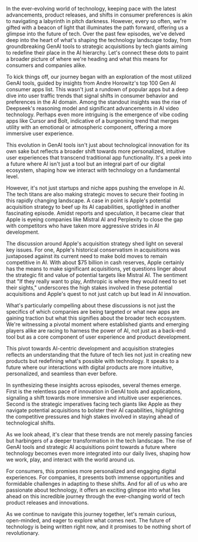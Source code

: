 In the ever-evolving world of technology, keeping pace with the latest advancements, product releases, and shifts in consumer preferences is akin to navigating a labyrinth in pitch darkness. However, every so often, we're gifted with a beacon of light that illuminates the path forward, offering us a glimpse into the future of tech. Over the past few episodes, we've delved deep into the heart of what's shaping the technology landscape today, from groundbreaking GenAI tools to strategic acquisitions by tech giants aiming to redefine their place in the AI hierarchy. Let's connect these dots to paint a broader picture of where we're heading and what this means for consumers and companies alike.

To kick things off, our journey began with an exploration of the most utilized GenAI tools, guided by insights from Andre Horowitz's top 100 Gen AI consumer apps list. This wasn't just a rundown of popular apps but a deep dive into user traffic trends that signal shifts in consumer behavior and preferences in the AI domain. Among the standout insights was the rise of Deepseek's reasoning model and significant advancements in AI video technology. Perhaps even more intriguing is the emergence of vibe coding apps like Cursor and Bolt, indicative of a burgeoning trend that merges utility with an emotional or atmospheric component, offering a more immersive user experience.

This evolution in GenAI tools isn't just about technological innovation for its own sake but reflects a broader shift towards more personalized, intuitive user experiences that transcend traditional app functionality. It's a peek into a future where AI isn't just a tool but an integral part of our digital ecosystem, shaping how we interact with technology on a fundamental level.

However, it's not just startups and niche apps pushing the envelope in AI. The tech titans are also making strategic moves to secure their footing in this rapidly changing landscape. A case in point is Apple's potential acquisition strategy to beef up its AI capabilities, spotlighted in another fascinating episode. Amidst reports and speculation, it became clear that Apple is eyeing companies like Mistral AI and Perplexity to close the gap with competitors who have taken more aggressive strides in AI development.

The discussion around Apple's acquisition strategy shed light on several key issues. For one, Apple's historical conservatism in acquisitions was juxtaposed against its current need to make bold moves to remain competitive in AI. With about $75 billion in cash reserves, Apple certainly has the means to make significant acquisitions, yet questions linger about the strategic fit and value of potential targets like Mistral AI. The sentiment that "If they really want to play, Anthropic is where they would need to set their sights," underscores the high stakes involved in these potential acquisitions and Apple's quest to not just catch up but lead in AI innovation.

What's particularly compelling about these discussions is not just the specifics of which companies are being targeted or what new apps are gaining traction but what this signifies about the broader tech ecosystem. We're witnessing a pivotal moment where established giants and emerging players alike are racing to harness the power of AI, not just as a back-end tool but as a core component of user experience and product development.

This pivot towards AI-centric development and acquisition strategies reflects an understanding that the future of tech lies not just in creating new products but redefining what's possible with technology. It speaks to a future where our interactions with digital products are more intuitive, personalized, and seamless than ever before.

In synthesizing these insights across episodes, several themes emerge. First is the relentless pace of innovation in GenAI tools and applications, signaling a shift towards more immersive and intuitive user experiences. Second is the strategic imperatives facing tech giants like Apple as they navigate potential acquisitions to bolster their AI capabilities, highlighting the competitive pressures and high stakes involved in staying ahead of technological shifts.

As we look ahead, it's clear that these trends are not merely passing fancies but harbingers of a deeper transformation in the tech landscape. The rise of GenAI tools and strategic AI acquisitions point towards a future where technology becomes even more integrated into our daily lives, shaping how we work, play, and interact with the world around us.

For consumers, this promises more personalized and engaging digital experiences. For companies, it presents both immense opportunities and formidable challenges in adapting to these shifts. And for all of us who are passionate about technology, it offers an exciting glimpse into what lies ahead on this incredible journey through the ever-changing world of tech product releases and innovations.

As we continue to navigate this journey together, let's remain curious, open-minded, and eager to explore what comes next. The future of technology is being written right now, and it promises to be nothing short of revolutionary.